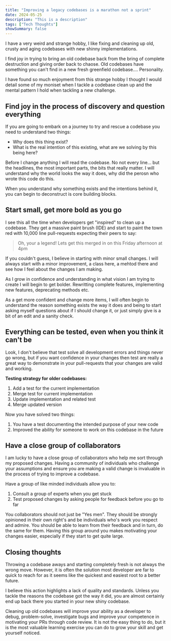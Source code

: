 ```yaml
---
title: "Improving a legacy codebases is a marathon not a sprint"
date: 2024-05-25
description: "This is a description"
tags: ["Tech Thoughts"]
showSummary: false
---
```


I have a very weird and strange hobby, I like fixing and cleaning up old, crusty and aging codebases with new shinny implementations.

I find joy in trying to bring an old codebase back from the bring of complete destruction and giving order back to chaose. Old codebases have something you can't find in a new fresh greenfield codebase.... Personality.

I have found so much enjoyment from this strange hobby I thought I would detail some of my moniset when I tackle a codebase clean up and the mental pattern I hold when tackling a new challenge.

## Find joy in the process of discovery and question everything
If you are going to embark on a journey to try and rescue a codebase you need to understand two things:
* Why does this thing exist?
* What is the real intention of this existing, what are we solving by this being here?

Before I change anything I will read the codebase. No not every line... but the headlines, the most important parts, the bits that really matter. I will understand why the world looks the way it does, why did the perosn who wrote this code do this.

When you understand why something exists and the intentions behind it, you can begin to deconstruct is core building blocks.

## Start small, get more bold as you go
I see this all the time when developers get "inspired" to clean up a codebase. They get a massive paint brush (IDE) and start to paint the town red with 10,000 line pull-requests expecting their peers to say:
> Oh, your a legend! Lets get this merged in on this Friday afternoon at 4pm

If you couldn't guess, I believe in starting with minor small changes. I will always start with a minor improvement, a class here, a mehtod there and see how I feel about the changes I am making.

As I grow in confidence and understanding in what vision I am trying to create I will begin to get bolder. Rewritting complete features, implementing new features, deprecating methods etc.

As a get more confident and change more items, I will often begin to understand the reason something exists the way it does and being to start asking myself questions about if I should change it, or just simply give is a bit of an edit and a sanity check.

## Everything can be tested, even when you think it can't be
Look, I don't believe that test solve all development errors and things never go wrong, but if you want confidence in your changes then test are really a great way to demonstrate in your pull-requests that your changes are valid and working.

**Testing strategy for older codebases:**
1. Add a test for the current implementation
2. Merge test for current implementation
3. Update implementation and related test
4. Merge updated version

Now you have solved two things:
1. You have a test documenting the intended purpose of your new code
2. Improved the ability for someone to work on this codebase in the future

## Have a close group of collaborators
I am lucky to have a close group of collaborators who help me sort through my proposed changes. Having a community of individuals who challenge your assumptions and ensure you are making a valid change is invaluable in the process of trying to improve a codebase.

Have a group of like minded individuals allow you to:
1. Consult a group of experts when you get stuck
2. Test proposed changes by asking people for feedback before you go to far

You collaborators should not just be "Yes men". They should be strongly opinioned in their own right's and be individuals who's work you respect and admire. You should be able to learn from their feedback and in turn, do the same for them. Having this group around you makes motivating your changes easier, especially if they start to get quite large.

## Closing thoughts
Throwing a codebase aways and starting completely fresh is not always the wrong move. However, it is often the solution most developer are far to quick to reach for as it seems like the quickest and easiest root to a better future.

I believe this action highlights a lack of quality and standards. Unless you tackle the reasons the codebase got the way it did, you are almost certainly end up back there you started in your new shiny codebase.

Cleaning up old codebases will improve your ability as a developer to debug, problem-solve, investigate bugs and improve your competence in motivating your PRs through code review. It is not the easy thing to do, but it is the most valuable learning exercise you can do to grow your skill and get yourself noticed.